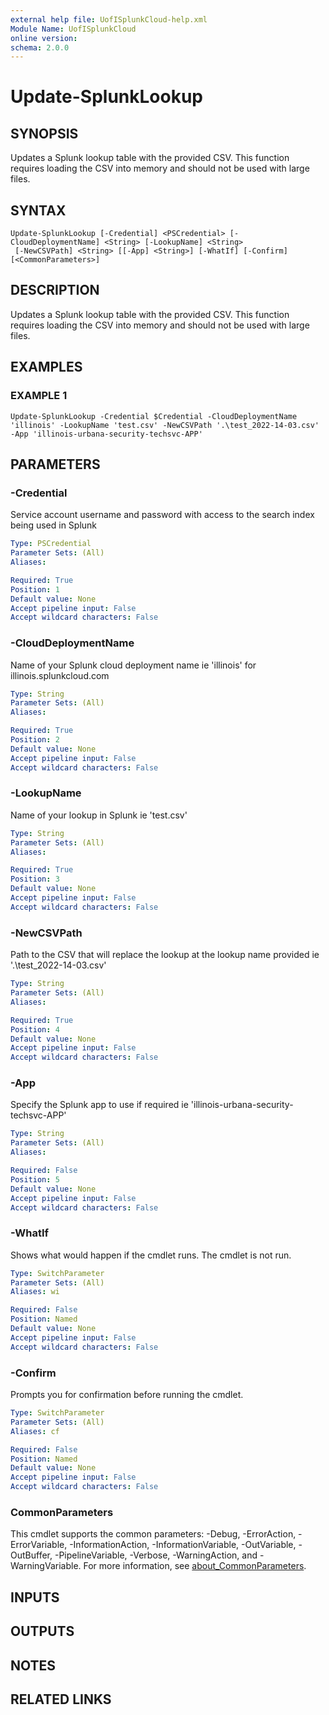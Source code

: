 ```yaml
---
external help file: UofISplunkCloud-help.xml
Module Name: UofISplunkCloud
online version:
schema: 2.0.0
---
```


# Update-SplunkLookup

## SYNOPSIS
Updates a Splunk lookup table with the provided CSV.
This function requires loading the CSV into memory and should not be used with large files.

## SYNTAX

```
Update-SplunkLookup [-Credential] <PSCredential> [-CloudDeploymentName] <String> [-LookupName] <String>
 [-NewCSVPath] <String> [[-App] <String>] [-WhatIf] [-Confirm] [<CommonParameters>]
```

## DESCRIPTION
Updates a Splunk lookup table with the provided CSV.
This function requires loading the CSV into memory and should not be used with large files.

## EXAMPLES

### EXAMPLE 1
```
Update-SplunkLookup -Credential $Credential -CloudDeploymentName 'illinois' -LookupName 'test.csv' -NewCSVPath '.\test_2022-14-03.csv' -App 'illinois-urbana-security-techsvc-APP'
```

## PARAMETERS

### -Credential
Service account username and password with access to the search index being used in Splunk

```yaml
Type: PSCredential
Parameter Sets: (All)
Aliases:

Required: True
Position: 1
Default value: None
Accept pipeline input: False
Accept wildcard characters: False
```

### -CloudDeploymentName
Name of your Splunk cloud deployment name ie 'illinois' for illinois.splunkcloud.com

```yaml
Type: String
Parameter Sets: (All)
Aliases:

Required: True
Position: 2
Default value: None
Accept pipeline input: False
Accept wildcard characters: False
```

### -LookupName
Name of your lookup in Splunk ie 'test.csv'

```yaml
Type: String
Parameter Sets: (All)
Aliases:

Required: True
Position: 3
Default value: None
Accept pipeline input: False
Accept wildcard characters: False
```

### -NewCSVPath
Path to the CSV that will replace the lookup at the lookup name provided ie '.\test_2022-14-03.csv'

```yaml
Type: String
Parameter Sets: (All)
Aliases:

Required: True
Position: 4
Default value: None
Accept pipeline input: False
Accept wildcard characters: False
```

### -App
Specify the Splunk app to use if required ie 'illinois-urbana-security-techsvc-APP'

```yaml
Type: String
Parameter Sets: (All)
Aliases:

Required: False
Position: 5
Default value: None
Accept pipeline input: False
Accept wildcard characters: False
```

### -WhatIf
Shows what would happen if the cmdlet runs.
The cmdlet is not run.

```yaml
Type: SwitchParameter
Parameter Sets: (All)
Aliases: wi

Required: False
Position: Named
Default value: None
Accept pipeline input: False
Accept wildcard characters: False
```

### -Confirm
Prompts you for confirmation before running the cmdlet.

```yaml
Type: SwitchParameter
Parameter Sets: (All)
Aliases: cf

Required: False
Position: Named
Default value: None
Accept pipeline input: False
Accept wildcard characters: False
```

### CommonParameters
This cmdlet supports the common parameters: -Debug, -ErrorAction, -ErrorVariable, -InformationAction, -InformationVariable, -OutVariable, -OutBuffer, -PipelineVariable, -Verbose, -WarningAction, and -WarningVariable. For more information, see [about_CommonParameters](http://go.microsoft.com/fwlink/?LinkID=113216).

## INPUTS

## OUTPUTS

## NOTES

## RELATED LINKS

